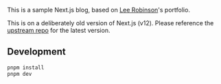 This is a sample Next.js blog, based on [Lee Robinson](https://leerob.io)'s portfolio.

This is on a deliberately old version of Next.js (v12). Please reference the [upstream repo](https://github.com/leerob/leerob.io) for the latest version.

## Development

```bash
pnpm install
pnpm dev
```
